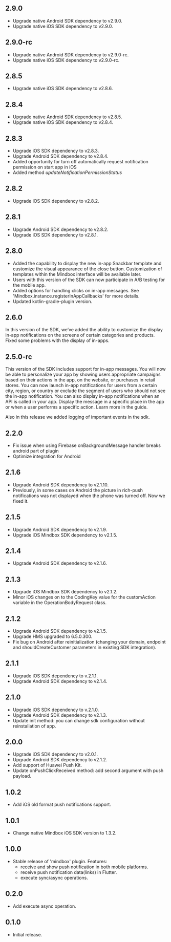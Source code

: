 ## 2.9.0

* Upgrade native Android SDK dependency to v2.9.0.
* Upgrade native iOS SDK dependency to v2.9.0.

## 2.9.0-rc

* Upgrade native Android SDK dependency to v2.9.0-rc.
* Upgrade native iOS SDK dependency to v2.9.0-rc.

## 2.8.5

* Upgrade native iOS SDK dependency to v2.8.6.

## 2.8.4

* Upgrade native Android SDK dependency to v2.8.5.
* Upgrade native iOS SDK dependency to v2.8.4.

## 2.8.3

* Upgrade iOS SDK dependency to v2.8.3.
* Upgrade Android SDK dependency to v2.8.4.
* Added opportunity for turn off automatically request notification permission on start app in iOS
* Added method *updateNotificationPermissionStatus*


## 2.8.2

* Upgrade iOS SDK dependency to v2.8.2.

## 2.8.1
* Upgrade Android SDK dependency to v2.8.2.
* Upgrade iOS SDK dependency to v2.8.1.

## 2.8.0
* Added the capability to display the new in-app Snackbar template and customize the visual appearance of the close button. Customization of templates within the Mindbox interface will be available later.
* Users with this version of the SDK can now participate in A/B testing for the mobile app.
* Added options for handling clicks on in-app messages. See 'Mindbox.instance.registerInAppCallbacks' for more details.
* Updated kotlin-gradle-plugin version.

## 2.6.0
In this version of the SDK, we’ve added the ability to customize the display in-app notifications on the screens of certain categories and products.  
Fixed some problems with the display of in-apps.

## 2.5.0-rc

This version of the SDK includes support for in-app messages. You will now be able to personalize your app by showing users appropriate campaigns based on their actions in the app, on the website, or purchases in retail stores.
You can now launch in-app notifications for users from a certain city, region, or country or exclude the segment of users who should not see the in-app notification.
You can also display in-app notifications when an API is called in your app. Display the message in a specific place in the app or when a user performs a specific action. Learn more in the guide.

Also in this release we added logging of important events in the sdk.

## 2.2.0

* Fix issue when using Firebase onBackgroundMessage handler breaks android part of plugin
* Optimize integration for Android

## 2.1.6

* Upgrade Android SDK dependency to v2.1.10.
* Previously, in some cases on Android the picture in rich-push notifications was not displayed when the phone was turned off. Now we fixed it.

## 2.1.5

* Upgrade Android SDK dependency to v2.1.9.
* Upgrade iOS Mindbox SDK dependency to v2.1.5.

## 2.1.4

* Upgrade Android SDK dependency to v2.1.6.

## 2.1.3

* Upgrade iOS Mindbox SDK dependency to v2.1.2.
* Minor iOS changes on to the CodingKey value for the customAction variable in the OperationBodyRequest class.

## 2.1.2

* Upgrade Android SDK dependency to v2.1.5.
* Upgrade HMS upgraded to 6.5.0.300.
* Fix bug on Android after reinitialization (changing your domain, endpoint and shouldCreateCustomer parameters in existing SDK integration).

## 2.1.1

* Upgrade iOS SDK dependency to v.2.1.1.
* Upgrade Android SDK dependency to v2.1.4.

## 2.1.0

* Upgrade iOS SDK dependency to v.2.1.0.
* Upgrade Android SDK dependency to v2.1.3.
* Update init method: you can change sdk configuration without reinstallation of app.

## 2.0.0

* Upgrade iOS SDK dependency to v2.0.1.
* Upgrade Android SDK dependency to v2.1.2.
* Add support of Huawei Push Kit.
* Update onPushClickReceived method: add second argument with push payload.

## 1.0.2

* Add iOS old format push notifications support.

## 1.0.1

* Change native Mindbox iOS SDK version to 1.3.2.

## 1.0.0

* Stable release of 'mindbox' plugin. Features:
  * receive and show push notification in both mobile platforms.
  * receive push notification data(links) in Flutter.
  * execute sync/async operations.

## 0.2.0

* Add execute async operation.

## 0.1.0

* Initial release.
